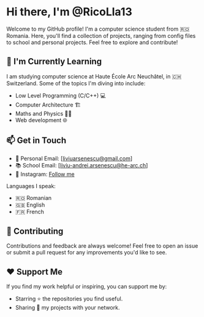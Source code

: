 
# Hi there, I'm @RicoLla13

Welcome to my GitHub profile! I'm a computer science student from 🇷🇴 Romania. Here, you'll find a collection of projects, ranging from config files to school and personal projects. Feel free to explore and contribute! 

## 🌱 I'm Currently Learning

I am studying computer science at Haute École Arc Neuchâtel, in 🇨🇭 Switzerland. Some of the topics I'm diving into include:

* Low Level Programming (C/C++) 💻
* Computer Architecture 🏗️
* Maths and Physics 🧮🔬
* Web development 🌐

## 📫 Get in Touch

* 📧 Personal Email: [liviuarsenescu@gmail.com]
* 📚 School Email: [liviu-andrei.arsenescu@he-arc.ch]
* 📸 Instagram: [Follow me](https://www.instagram.com/liviuarsenescu/)

Languages I speak:

* 🇷🇴 Romanian
* 🇬🇧 English
* 🇫🇷 French

## 🤝 Contributing

Contributions and feedback are always welcome! Feel free to open an issue or submit a pull request for any improvements you'd like to see.

## ❤️ Support Me

If you find my work helpful or inspiring, you can support me by:

* Starring ⭐️ the repositories you find useful.
* Sharing 🔗 my projects with your network.
